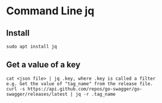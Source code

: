 # Command Line jq
## Install
```
sudo apt install jq
```
## Get a value of a key
```
cat <json file> | jq .key, where .key is called a filter
e.g. Get the value of "tag_name" from the release file.
curl -s https://api.github.com/repos/go-swagger/go-swagger/releases/latest | jq -r .tag_name
```
